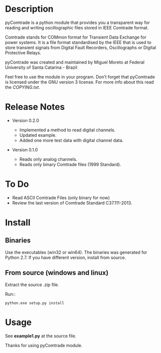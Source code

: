 Description
===============

pyComtrade is a python module that provides you a transparent way for reading and writing oscillographic files stored in IEEE Comtrade format.

Comtrade stands for COMmon format for Transient Data Exchange for power systems. It is a file format standardised by the IEEE that is used to store transient signals from Digital Fault Recorders, Oscillographs or Digital Protective Relays.

pyContrade was created and maintained by Miguel Moreto at Federal University of Santa Catarina - Brazil


Feel free to use the module in your program. Don't forget that pyComtrade is licensed under the GNU version 3 license. For more info about this read the *COPYING.txt*.

Release Notes
===============


* Version 0.2.0

  - Implemented a method to read digital channels.
  - Updated example.
  - Added one more test data with digital channel data.

* Version 0.1.0

  - Reads only analog channels.
  - Reads only binary Comtrade files (1999 Standard).

To Do
===============

* Read ASCII Comtrade Files (only binary for now)
* Review the last version of Comtrade Standard C37.111-2013.

Install
===============

Binaries
---------------

Use the executables (win32 or win64). The binaries was generated for Python 2.7. If you have different version, install from source.

From source (windows and linux)
-------------------------------

Extract the source .zip file.

Run::

    python.exe setup.py install

Usage
===============

See **example1.py** at the source file.

Thanks for using pyComtrade module.
